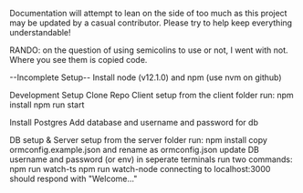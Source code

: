 Documentation will attempt to lean on the side of too much as this project may be updated by a casual contributor. Please try to help keep everything understandable!

RANDO: on the question of using semicolins to use or not, I went with not. Where you see them is copied code.

--Incomplete Setup--
Install node (v12.1.0) and npm (use nvm on github)

Development Setup
Clone Repo
Client setup
  from the client folder run:
    npm install
    npm run start

Install Postgres
  Add database and username and password for db

DB setup & Server setup
  from the server folder run:
    npm install
  copy ormconfig.example.json and rename as ormconfig.json
  update DB username and password (or env)
  in seperate terminals run two commands:
    npm run watch-ts
    npm run watch-node
  connecting to localhost:3000 should respond with "Welcome..."
